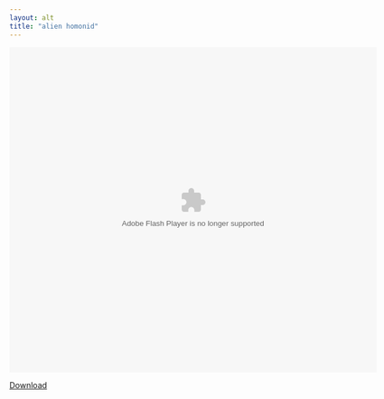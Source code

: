 ```yaml
---
layout: alt
title: "alien homonid"
---
```


<object width="100" height="100">
    <embed src="src/alien_hominid.swf" flashvars="" base="" quality="high" allowscriptaccess="always" allowfullscreen="true" bgcolor="" wmode="window" width="650" height="575" type="application/x-shockwave-flash" pluginspage="http://www.macromedia.com/go/getflashplayer">
</object>

<br>

<a href="src/alien_homonid.swf" download class="btn btn-secondary">Download</a>
